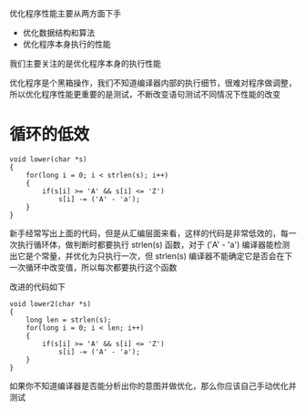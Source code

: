优化程序性能主要从两方面下手
- 优化数据结构和算法
- 优化程序本身执行的性能

我们主要关注的是优化程序本身的执行性能

优化程序是个黑箱操作，我们不知道编译器内部的执行细节，很难对程序做调整，所以优化程序性能更重要的是测试，不断改变语句测试不同情况下性能的改变

# 循环的低效
```
void lower(char *s)
{
    for(long i = 0; i < strlen(s); i++)
    {
        if(s[i] >= 'A' && s[i] <= 'Z')
            s[i] -= ('A' - 'a');
    }
}
```
新手经常写出上面的代码，但是从汇编层面来看，这样的代码是非常低效的，每一次执行循环体，做判断时都要执行 strlen(s) 函数，对于 ('A' - 'a') 编译器能检测出它是个常量，并优化为只执行一次，但 strlen(s) 编译器不能确定它是否会在下一次循环中改变值，所以每次都要执行这个函数

改进的代码如下
```
void lower2(char *s)
{
    long len = strlen(s);
    for(long i = 0; i < len; i++)
    {
        if(s[i] >= 'A' && s[i] <= 'Z')
            s[i] -= ('A' - 'a');
    }
}
```

如果你不知道编译器是否能分析出你的意图并做优化，那么你应该自己手动优化并测试